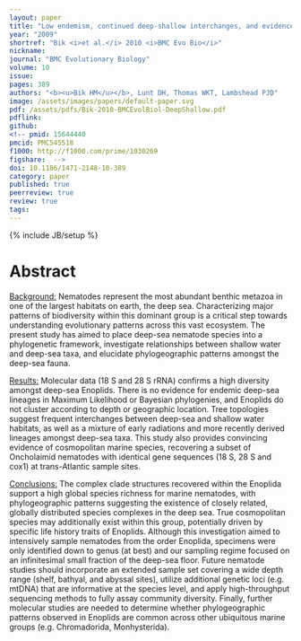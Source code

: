 ```yaml
---
layout: paper
title: "Low endemism, continued deep-shallow interchanges, and evidence for cosmopolitan distributions in free-living marine nematodes (order Enoplida)"
year: "2009"
shortref: "Bik <i>et al.</i> 2010 <i>BMC Evo Bio</i>"
nickname: 
journal: "BMC Evolutionary Biology"
volume: 10
issue: 
pages: 389
authors: "<b><u>Bik HM</u></b>, Lunt DH, Thomas WKT, Lambshead PJD"
image: /assets/images/papers/default-paper.svg
pdf: /assets/pdfs/Bik-2010-BMCEvolBiol-DeepShallow.pdf
pdflink:
github: 
<!-- pmid: 15644440
pmcid: PMC545518
f1000: http://f1000.com/prime/1030269
figshare:  -->
doi: 10.1186/1471-2148-10-389
category: paper
published: true
peerreview: true
review: true
tags: 
---
```

{% include JB/setup %}

# Abstract

<u>Background:</u> Nematodes represent the most abundant benthic metazoa in one of the largest habitats on earth, the deep sea. Characterizing major patterns of biodiversity within this dominant group is a critical step towards understanding evolutionary patterns across this vast ecosystem. The present study has aimed to place deep-sea nematode species into a phylogenetic framework, investigate relationships between shallow water and deep-sea taxa, and elucidate phylogeographic patterns amongst the deep-sea fauna.

<u>Results:</u> Molecular data (18 S and 28 S rRNA) confirms a high diversity amongst deep-sea Enoplids. There is no evidence for endemic deep-sea lineages in Maximum Likelihood or Bayesian phylogenies, and Enoplids do not cluster according to depth or geographic location. Tree topologies suggest frequent interchanges between deep-sea and shallow water habitats, as well as a mixture of early radiations and more recently derived lineages amongst deep-sea taxa. This study also provides convincing evidence of cosmopolitan marine species, recovering a subset of Oncholaimid nematodes with identical gene sequences (18 S, 28 S and cox1) at trans-Atlantic sample sites.

<u>Conclusions:</u> The complex clade structures recovered within the Enoplida support a high global species richness for marine nematodes, with phylogeographic patterns suggesting the existence of closely related, globally distributed species complexes in the deep sea. True cosmopolitan species may additionally exist within this group, potentially driven by specific life history traits of Enoplids. Although this investigation aimed to intensively sample nematodes from the order Enoplida, specimens were only identified down to genus (at best) and our sampling regime focused on an infinitesimal small fraction of the deep-sea floor. Future nematode studies should incorporate an extended sample set covering a wide depth range (shelf, bathyal, and abyssal sites), utilize additional genetic loci (e.g. mtDNA) that are informative at the species level, and apply high-throughput sequencing methods to fully assay community diversity. Finally, further molecular studies are needed to determine whether phylogeographic patterns observed in Enoplids are common across other ubiquitous marine groups (e.g. Chromadorida, Monhysterida).

